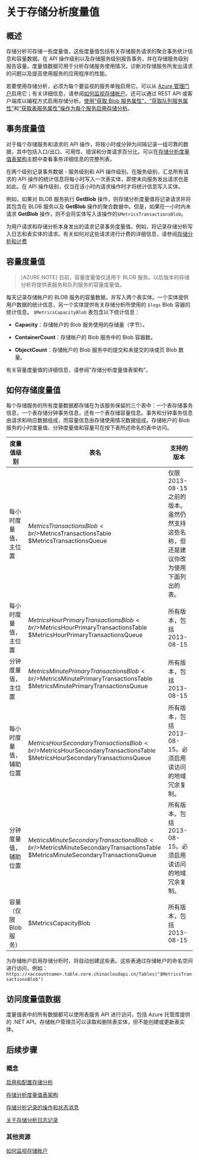 <properties 
	pageTitle="关于存储分析度量值" 
	description="了解如何使用存储分析（包括事务度量值和容量度量值）、如何存储度量值，以及如何访问度量值数据。" 
	services="storage" 
	documentationCenter="" 
	authors="tamram" 
	manager="adinah" 
	editor="cgronlun"/>
<tags ms.service="storage"
    ms.date=""
    wacn.date="04/15/2015"
    />










# 关于存储分析度量值

## 概述

存储分析可存储一些度量值，这些度量值包括有关存储服务请求的聚合事务统计信息和容量数据。在 API 操作级别以及存储服务级别报告事务，并在存储服务级别报告容量。度量值数据可用于分析存储服务使用情况，诊断对存储服务所发出请求的问题以及提高使用服务的应用程序的性能。

若要使用存储分析，必须为每个要监视的服务单独启用它。可以从 [Azure 管理门户](https://manage.windowsazure.cn)启用它；有关详细信息，请参阅[如何监视存储帐户](http://www.windowsazure.cn/manage/services/storage/how-to-monitor-a-storage-account)。还可以通过 REST API 或客户端库以编程方式启用存储分析。[使用"获取 Blob 服务属性"、"获取队列服务属性"](https://msdn.microsoft.com/zh-cn/library/hh452239.aspx)和["获取表服务属性"操作为每个服务启用存储分析](https://msdn.microsoft.com/zh-cn/library/hh452238.aspx)。

## 事务度量值

对于每个存储服务和请求的 API 操作，将按小时或分钟为间隔记录一组可靠的数据，其中包括入口/出口、可用性、错误和分类请求百分比。可以在[存储分析度量值表架构](https://msdn.microsoft.com/zh-cn/library/hh343264.aspx)主题中查看事务详细信息的完整列表。

在两个级别记录事务数据 - 服务级别和 API 操作级别。在服务级别，汇总所有请求的 API 操作的统计信息将每小时写入一次表实体，即使未向服务发出请求也是如此。在 API 操作级别，仅当在该小时内请求操作时才将统计信息写入实体。

例如，如果对 BLOB 服务执行 **GetBlob** 操作，则存储分析度量值将记录请求并将其包含在 BLOB 服务以及 **GetBlob** 操作的聚合数据中。但是，如果在一小时内未请求 **GetBlob** 操作，则不会将实体写入该操作的`$MetricsTransactionsBlob`。

为用户请求和存储分析本身发出的请求记录事务度量值。例如，将记录存储分析写入日志和表实体的请求。有关如何对这些请求进行计费的详细信息，请参阅[存储分析和计费](https://msdn.microsoft.com/zh-cn/library/hh360997.aspx)

## 容量度量值

>[AZURE.NOTE] 目前，容量度量值仅适用于 BLOB 服务。以后版本的存储分析将提供表服务和队列服务的容量度量值。

每天记录存储帐户的 BLOB 服务的容量数据，并写入两个表实体。一个实体提供用户数据的统计信息，另一个实体提供有关存储分析所使用的 `$logs` Blob 容器的统计信息。 `$MetricsCapacityBlob` 表包含以下统计信息：

- **Capacity**：存储帐户的 Blob 服务使用的存储量（字节）。

- **ContainerCount**：存储帐户的 Blob 服务中的 Blob 容器数。

- **ObjectCount**：存储帐户的 Blob 服务中的提交和未提交的块或页 Blob 数量。

有关容量度量值的详细信息，请参阅"存储分析度量值表架构"。

## 如何存储度量值

每个存储服务的所有度量数据都存储在为该服务保留的三个表中：一个表存储事务信息，一个表存储分钟事务信息，还有一个表存储容量信息。事务和分钟事务信息由请求和响应数据组成，而容量信息由存储使用情况数据组成。存储帐户的 Blob 服务的小时度量值、分钟度量值和容量可在按下表所述命名的表中访问。

| 度量值级别                      	| 表名                                                                                                                 	| 支持的版本                                                                                                                       	|
|------------------------------------	|-----------------------------------------------------------------------------------------------------------------------------	|----------------------------------------------------------------------------------------------------------------------------------------------	|
| 每小时度量值，主位置   	|  $MetricsTransactionsBlob <br/>$MetricsTransactionsTable <br/> $MetricsTransactionsQueue                                              	| 仅限 2013-08-15 之前的版本。虽然仍然支持这些名称，但还是建议你改为使用下面列出的表。 	|
| 每小时度量值，主位置   	| $MetricsHourPrimaryTransactionsBlob <br/>$MetricsHourPrimaryTransactionsTable <br/>$MetricsHourPrimaryTransactionsQueue             	| 所有版本，包括 2013-08-15                                                                                                           	|
| 分钟度量值，主位置   	| $MetricsMinutePrimaryTransactionsBlob <br/>$MetricsMinutePrimaryTransactionsTable <br/>$MetricsMinutePrimaryTransactionsQueue       	| 所有版本，包括 2013-08-15                                                                                                           	|
| 每小时度量值，辅助位置 	| $MetricsHourSecondaryTransactionsBlob <br/>$MetricsHourSecondaryTransactionsTable <br/>$MetricsHourSecondaryTransactionsQueue       	| 所有版本，包括 2013-08-15。必须启用读访问的地域冗余复制。                                                   	|
| 分钟度量值，辅助位置 	| $MetricsMinuteSecondaryTransactionsBlob <br/>$MetricsMinuteSecondaryTransactionsTable <br/>$MetricsMinuteSecondaryTransactionsQueue 	| 所有版本，包括 2013-08-15。必须启用读访问的地域冗余复制。                                                   	|
| 容量（仅限 Blob 服务）       	| $MetricsCapacityBlob                                                                                                        	| 所有版本，包括 2013-08-15                                                                                                           	|



为存储帐户启用存储分析时，将自动创建这些表。这些表通过存储帐户的命名空间进行访问，例如： `https://<accountname>.table.core.chinacloudapi.cn/Tables("$MetricsTransactionsBlob")`


## 访问度量值数据

度量值表中的所有数据都可以使用表服务 API 进行访问，包括 Azure 托管库提供的 .NET API。存储帐户管理员可以读取和删除表实体，但不能创建或更新表实体。

## 后续步骤
### 概念
[启用和配置存储分析](https://msdn.microsoft.com/zh-cn/library/hh360996.aspx)

[存储分析度量值表架构](https://msdn.microsoft.com/zh-cn/library/hh343264.aspx)

[存储分析记录的操作和状态消息](https://msdn.microsoft.com/zh-cn/library/hh343260.aspx)

[关于存储分析日志记录](https://msdn.microsoft.com/zh-cn/library/hh343262.aspx)

### 其他资源

[如何监视存储帐户](http://www.windowsazure.cn/manage/services/storage/how-to-monitor-a-storage-account)

<!--HONumber=50-->